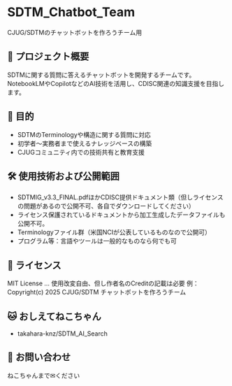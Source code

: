 # SDTM_Chatbot_Team
CJUG/SDTMのチャットボットを作ろうチーム用

## 🧠 プロジェクト概要
SDTMに関する質問に答えるチャットボットを開発するチームです。NotebookLMやCopilotなどのAI技術を活用し、CDISC関連の知識支援を目指します。

## 🚀 目的
- SDTMのTerminologyや構造に関する質問に対応
- 初学者〜実務者まで使えるナレッジベースの構築
- CJUGコミュニティ内での技術共有と教育支援

## 🛠️ 使用技術および公開範囲
- SDTMIG_v3.3_FINAL.pdfほかCDISC提供ドキュメント類（但しライセンスの問題があるので公開不可、各自でダウンロードしてください）
- ライセンス保護されているドキュメントから加工生成したデータファイルも公開不可。
- Terminologyファイル群（米国NCIが公表しているものなので公開可）
- プログラム等：言語やツールは一般的なものなら何でも可

## 📄 ライセンス
MIT License … 使用改変自由、但し作者名のCreditの記載は必要 例：Copyright(c) 2025 CJUG/SDTM チャットボットを作ろうチーム

## 🐱 おしえてねこちゃん
- takahara-knz/SDTM_AI_Search

## 💬 お問い合わせ
ねこちゃんまで✉ください
